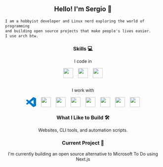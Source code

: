 <div align="center">
    <h2>Hello! I'm Sergio 👋</h2>
</div>

```
I am a hobbyist developer and Linux nerd exploring the world of programming
and building open source projects that make people's lives easier.
I use arch btw.
```

<div align="center">
    <h3>Skills 💻</h3>
    <p>I code in</p>
    <div style="display: flex; justify-content: center; gap: 1rem;">
    <img height="32" width="32" src="https://cdn.simpleicons.org/typescript">
    <img height="32" width="32" src="https://cdn.simpleicons.org/python">
    <img height="32" width="32" src="https://cdn.simpleicons.org/rust/_/ffffff">
    </div>
    <br>
    <p>I work with</p>
    <div style="display: flex; justify-content: center; gap: 1rem;">
    <img height="32" width="32" src="https://raw.githubusercontent.com/simple-icons/simple-icons/ce334b5bda8d8d054cfde7ce35caf40651078a28/icons/visualstudiocode.svg">
    <img height="32" width="32" src="https://cdn.simpleicons.org/docker">
    <img height="32" width="32" src="https://cdn.simpleicons.org/tailwindcss">
    <img height="32" width="32" src="https://cdn.simpleicons.org/react">
    <img height="32" width="32" src="https://cdn.simpleicons.org/django">
    <img height="32" width="32" src="https://cdn.simpleicons.org/fishshell">
    <img height="32" width="32" src="https://cdn.simpleicons.org/git">
    <img height="32" width="32" src="https://cdn.simpleicons.org/nextdotjs/_/ffffff">
    </div>
</div>

<div align="center">
    <h3>What I Like to Build 🛠️</h3>
    <p>Websites, CLI tools, and automation scripts.</p>
</div>

<div align="center">
    <h3>Current Project 📝</h3>
    <p>I'm currently building an open source alternative to Microsoft To Do using Next.js</p>
</div>
